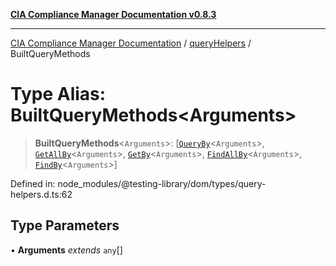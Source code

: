 [**CIA Compliance Manager Documentation v0.8.3**](../../../README.md)

***

[CIA Compliance Manager Documentation](../../../globals.md) / [queryHelpers](../README.md) / BuiltQueryMethods

# Type Alias: BuiltQueryMethods\<Arguments\>

> **BuiltQueryMethods**\<`Arguments`\>: \[[`QueryBy`](QueryBy.md)\<`Arguments`\>, [`GetAllBy`](GetAllBy.md)\<`Arguments`\>, [`GetBy`](GetBy.md)\<`Arguments`\>, [`FindAllBy`](FindAllBy.md)\<`Arguments`\>, [`FindBy`](FindBy.md)\<`Arguments`\>\]

Defined in: node\_modules/@testing-library/dom/types/query-helpers.d.ts:62

## Type Parameters

• **Arguments** *extends* `any`[]
